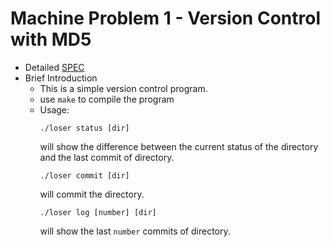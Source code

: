 # Machine Problem 1 - Version Control with MD5
* Detailed [SPEC](https://systemprogrammingatntu.github.io/MP1)
* Brief Introduction
  * This is a simple version control program.
  * use `make` to compile the program
  * Usage:
    ```
    ./loser status [dir]
    ```
    will show the difference between the current status of the directory and the last commit of directory.
    ```
    ./loser commit [dir]
    ```
    will commit the directory.
    ```
    ./loser log [number] [dir]
    ```
    will show the last `number` commits of directory.
